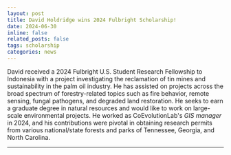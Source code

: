 ```yaml
---
layout: post
title: David Holdridge wins 2024 Fulbright Scholarship!
date: 2024-06-30
inline: false
related_posts: false
tags: scholarship
categories: news
---
```


David received a 2024 Fulbright U.S. Student Research Fellowship to Indonesia with a project investigating the reclamation of tin mines and sustainability in the palm oil industry. He has assisted on projects across the broad spectrum of forestry-related topics such as fire behavior, remote sensing, fungal pathogens, and degraded land restoration. He seeks to earn a graduate degree in natural resources and would like to work on large-scale environmental projects. He worked as CoEvolutionLab's *GIS manager* in 2024, and his contributions were pivotal in obtaining research permits from various national/state forests and parks of Tennessee, Georgia, and North Carolina. 

---

